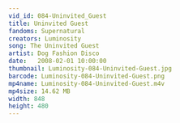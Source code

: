 ```yaml
---
vid_id: 084-Uninvited_Guest
title: Uninvited Guest
fandoms: Supernatural
creators: Luminosity
song: The Uninvited Guest
artist: Dog Fashion Disco
date:   2008-02-01 10:00:00
thumbnail: Luminosity-084-Uninvited-Guest.jpg
barcode: Luminosity-084-Uninvited-Guest.png
mp4name: Luminosity-084-Uninvited-Guest.m4v
mp4size: 14.62 MB
width: 848
height: 480
---
```



  